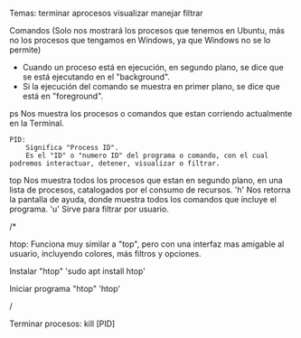 Temas:
terminar aprocesos
visualizar
manejar
filtrar

Comandos (Solo nos mostrará los procesos que tenemos en Ubuntu, más no los procesos que tengamos en Windows, ya que Windows no se lo permite)

* Cuando un proceso está en ejecución, en segundo plano, se dice que se está ejecutando en el "background".
* Si la ejecución del comando se muestra en primer plano, se dice que está en "foreground".

ps
    Nos muestra los procesos o comandos que estan corriendo actualmente en la Terminal.

    PID:
        Significa "Process ID".
        Es el "ID" o "numero ID" del programa o comando, con el cual podremos interactuar, detener, visualizar o filtrar.


top
    Nos muestra todos los procesos que estan en segundo plano, en una lista de procesos, catalogados por el consumo de recursos.
    'h'
     Nos retorna la pantalla de ayuda, donde muestra todos los comandos que incluye el programa.
    'u'
     Sirve para filtrar por usuario.

/*

htop:
    Funciona muy similar a "top", pero con una interfaz mas amigable al usuario, incluyendo colores, más filtros y opciones.

Instalar "htop"
    'sudo apt install htop'

Iniciar programa "htop"
    'htop'

/

Terminar procesos:
    kill [PID]